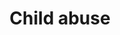 ---
title: Child abuse
longTitle: 'Child abuse'
tags:
- gccommon
usedFor:
- "[[Violence against children]]"
---